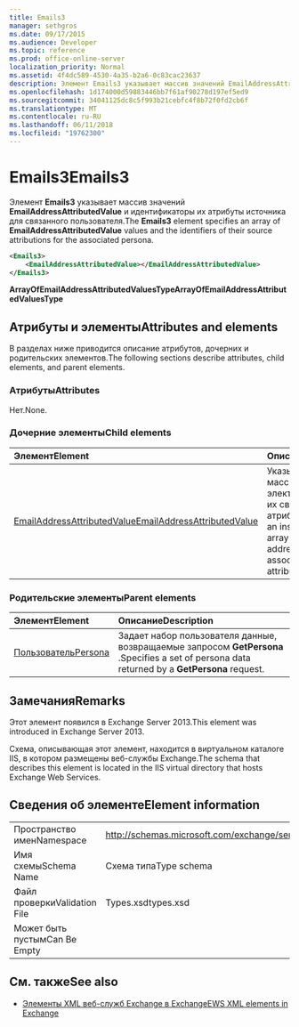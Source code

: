 ```yaml
---
title: Emails3
manager: sethgros
ms.date: 09/17/2015
ms.audience: Developer
ms.topic: reference
ms.prod: office-online-server
localization_priority: Normal
ms.assetid: 4f4dc589-4530-4a35-b2a6-0c83cac23637
description: Элемент Emails3 указывает массив значений EmailAddressAttributedValue и идентификаторы их атрибуты источника для связанного пользователя.
ms.openlocfilehash: 1d174000d59883446bb7f61af90278d197ef5ed9
ms.sourcegitcommit: 34041125dc8c5f993b21cebfc4f8b72f0fd2cb6f
ms.translationtype: MT
ms.contentlocale: ru-RU
ms.lasthandoff: 06/11/2018
ms.locfileid: "19762300"
---
```

# <a name="emails3"></a><span data-ttu-id="2fffe-103">Emails3</span><span class="sxs-lookup"><span data-stu-id="2fffe-103">Emails3</span></span>

<span data-ttu-id="2fffe-104">Элемент **Emails3** указывает массив значений **EmailAddressAttributedValue** и идентификаторы их атрибуты источника для связанного пользователя.</span><span class="sxs-lookup"><span data-stu-id="2fffe-104">The **Emails3** element specifies an array of **EmailAddressAttributedValue** values and the identifiers of their source attributions for the associated persona.</span></span> 
  
```XML
<Emails3>
    <EmailAddressAttributedValue></EmailAddressAttributedValue>
</Emails3>
```

 <span data-ttu-id="2fffe-105">**ArrayOfEmailAddressAttributedValuesType**</span><span class="sxs-lookup"><span data-stu-id="2fffe-105">**ArrayOfEmailAddressAttributedValuesType**</span></span>
## <a name="attributes-and-elements"></a><span data-ttu-id="2fffe-106">Атрибуты и элементы</span><span class="sxs-lookup"><span data-stu-id="2fffe-106">Attributes and elements</span></span>

<span data-ttu-id="2fffe-107">В разделах ниже приводится описание атрибутов, дочерних и родительских элементов.</span><span class="sxs-lookup"><span data-stu-id="2fffe-107">The following sections describe attributes, child elements, and parent elements.</span></span>
  
### <a name="attributes"></a><span data-ttu-id="2fffe-108">Атрибуты</span><span class="sxs-lookup"><span data-stu-id="2fffe-108">Attributes</span></span>

<span data-ttu-id="2fffe-109">Нет.</span><span class="sxs-lookup"><span data-stu-id="2fffe-109">None.</span></span>
  
### <a name="child-elements"></a><span data-ttu-id="2fffe-110">Дочерние элементы</span><span class="sxs-lookup"><span data-stu-id="2fffe-110">Child elements</span></span>

|<span data-ttu-id="2fffe-111">**Элемент**</span><span class="sxs-lookup"><span data-stu-id="2fffe-111">**Element**</span></span>|<span data-ttu-id="2fffe-112">**Описание**</span><span class="sxs-lookup"><span data-stu-id="2fffe-112">**Description**</span></span>|
|:-----|:-----|
|[<span data-ttu-id="2fffe-113">EmailAddressAttributedValue</span><span class="sxs-lookup"><span data-stu-id="2fffe-113">EmailAddressAttributedValue</span></span>](emailaddressattributedvalue.md) <br/> |<span data-ttu-id="2fffe-114">Указывает экземпляр массив адресов электронной почты и их связанные атрибуты.</span><span class="sxs-lookup"><span data-stu-id="2fffe-114">Specifies an instance of an array of email addresses and their associated attributions.</span></span>  <br/> |
   
### <a name="parent-elements"></a><span data-ttu-id="2fffe-115">Родительские элементы</span><span class="sxs-lookup"><span data-stu-id="2fffe-115">Parent elements</span></span>

|<span data-ttu-id="2fffe-116">**Элемент**</span><span class="sxs-lookup"><span data-stu-id="2fffe-116">**Element**</span></span>|<span data-ttu-id="2fffe-117">**Описание**</span><span class="sxs-lookup"><span data-stu-id="2fffe-117">**Description**</span></span>|
|:-----|:-----|
|[<span data-ttu-id="2fffe-118">Пользователь</span><span class="sxs-lookup"><span data-stu-id="2fffe-118">Persona</span></span>](persona.md) <br/> |<span data-ttu-id="2fffe-119">Задает набор пользователя данные, возвращаемые запросом **GetPersona** .</span><span class="sxs-lookup"><span data-stu-id="2fffe-119">Specifies a set of persona data returned by a **GetPersona** request.</span></span>  <br/> |
   
## <a name="remarks"></a><span data-ttu-id="2fffe-120">Замечания</span><span class="sxs-lookup"><span data-stu-id="2fffe-120">Remarks</span></span>

<span data-ttu-id="2fffe-121">Этот элемент появился в Exchange Server 2013.</span><span class="sxs-lookup"><span data-stu-id="2fffe-121">This element was introduced in Exchange Server 2013.</span></span>
  
<span data-ttu-id="2fffe-122">Схема, описывающая этот элемент, находится в виртуальном каталоге IIS, в котором размещены веб-службы Exchange.</span><span class="sxs-lookup"><span data-stu-id="2fffe-122">The schema that describes this element is located in the IIS virtual directory that hosts Exchange Web Services.</span></span>
  
## <a name="element-information"></a><span data-ttu-id="2fffe-123">Сведения об элементе</span><span class="sxs-lookup"><span data-stu-id="2fffe-123">Element information</span></span>

|||
|:-----|:-----|
|<span data-ttu-id="2fffe-124">Пространство имен</span><span class="sxs-lookup"><span data-stu-id="2fffe-124">Namespace</span></span>  <br/> |http://schemas.microsoft.com/exchange/services/2006/types  <br/> |
|<span data-ttu-id="2fffe-125">Имя схемы</span><span class="sxs-lookup"><span data-stu-id="2fffe-125">Schema Name</span></span>  <br/> |<span data-ttu-id="2fffe-126">Схема типа</span><span class="sxs-lookup"><span data-stu-id="2fffe-126">Type schema</span></span>  <br/> |
|<span data-ttu-id="2fffe-127">Файл проверки</span><span class="sxs-lookup"><span data-stu-id="2fffe-127">Validation File</span></span>  <br/> |<span data-ttu-id="2fffe-128">Types.xsd</span><span class="sxs-lookup"><span data-stu-id="2fffe-128">types.xsd</span></span>  <br/> |
|<span data-ttu-id="2fffe-129">Может быть пустым</span><span class="sxs-lookup"><span data-stu-id="2fffe-129">Can Be Empty</span></span>  <br/> ||
   
## <a name="see-also"></a><span data-ttu-id="2fffe-130">См. также</span><span class="sxs-lookup"><span data-stu-id="2fffe-130">See also</span></span>



- [<span data-ttu-id="2fffe-131">Элементы XML веб-служб Exchange в Exchange</span><span class="sxs-lookup"><span data-stu-id="2fffe-131">EWS XML elements in Exchange</span></span>](ews-xml-elements-in-exchange.md)

